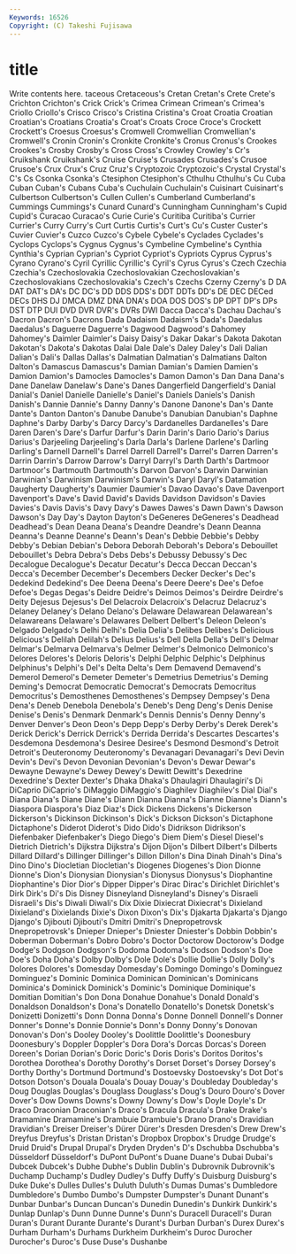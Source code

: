 ```yaml
---
Keywords: 16526 
Copyright: (C) Takeshi Fujisawa
---
```


# title

Write contents here.
taceous Cretaceous's Cretan Cretan's Crete Crete's Crichton Crichton's Crick
Crick's Crimea Crimean Crimean's Crimea's Criollo Criollo's Crisco Crisco's Cristina
Cristina's Croat Croatia Croatian Croatian's Croatians Croatia's Croat's Croats Croce
Croce's Crockett Crockett's Croesus Croesus's Cromwell Cromwellian Cromwellian's Cromwell's Cronin
Cronin's Cronkite Cronkite's Cronus Cronus's Crookes Crookes's Crosby Crosby's Cross
Cross's Crowley Crowley's Cr's Cruikshank Cruikshank's Cruise Cruise's Crusades Crusades's
Crusoe Crusoe's Crux Crux's Cruz Cruz's Cryptozoic Cryptozoic's Crystal Crystal's
C's Cs Csonka Csonka's Ctesiphon Ctesiphon's Cthulhu Cthulhu's Cu Cuba
Cuban Cuban's Cubans Cuba's Cuchulain Cuchulain's Cuisinart Cuisinart's Culbertson Culbertson's
Cullen Cullen's Cumberland Cumberland's Cummings Cummings's Cunard Cunard's Cunningham Cunningham's
Cupid Cupid's Curacao Curacao's Curie Curie's Curitiba Curitiba's Currier Currier's
Curry Curry's Curt Curtis Curtis's Curt's Cu's Custer Custer's Cuvier
Cuvier's Cuzco Cuzco's Cybele Cybele's Cyclades Cyclades's Cyclops Cyclops's Cygnus
Cygnus's Cymbeline Cymbeline's Cynthia Cynthia's Cyprian Cyprian's Cypriot Cypriot's Cypriots
Cyprus Cyprus's Cyrano Cyrano's Cyril Cyrillic Cyrillic's Cyril's Cyrus Cyrus's
Czech Czechia Czechia's Czechoslovakia Czechoslovakian Czechoslovakian's Czechoslovakians Czechoslovakia's Czech's Czechs
Czerny Czerny's D DA DAT DAT's DA's DC DC's DD
DDS DDS's DDT DDTs DD's DE DEC DECed DECs DHS
DJ DMCA DMZ DNA DNA's DOA DOS DOS's DP DPT
DP's DPs DST DTP DUI DVD DVR DVR's DVRs DWI
Dacca Dacca's Dachau Dachau's Dacron Dacron's Dacrons Dada Dadaism Dadaism's
Dada's Daedalus Daedalus's Daguerre Daguerre's Dagwood Dagwood's Dahomey Dahomey's Daimler
Daimler's Daisy Daisy's Dakar Dakar's Dakota Dakotan Dakotan's Dakota's Dakotas
Dalai Dale Dale's Daley Daley's Dali Dalian Dalian's Dali's Dallas
Dallas's Dalmatian Dalmatian's Dalmatians Dalton Dalton's Damascus Damascus's Damian Damian's
Damien Damien's Damion Damion's Damocles Damocles's Damon Damon's Dan Dana
Dana's Dane Danelaw Danelaw's Dane's Danes Dangerfield Dangerfield's Danial Danial's
Daniel Danielle Danielle's Daniel's Daniels Daniels's Danish Danish's Dannie Dannie's
Danny Danny's Danone Danone's Dan's Dante Dante's Danton Danton's Danube
Danube's Danubian Danubian's Daphne Daphne's Darby Darby's Darcy Darcy's Dardanelles
Dardanelles's Dare Daren Daren's Dare's Darfur Darfur's Darin Darin's Dario
Dario's Darius Darius's Darjeeling Darjeeling's Darla Darla's Darlene Darlene's Darling
Darling's Darnell Darnell's Darrel Darrell Darrell's Darrel's Darren Darren's Darrin
Darrin's Darrow Darrow's Darryl Darryl's Darth Darth's Dartmoor Dartmoor's Dartmouth
Dartmouth's Darvon Darvon's Darwin Darwinian Darwinian's Darwinism Darwinism's Darwin's Daryl
Daryl's Datamation Daugherty Daugherty's Daumier Daumier's Davao Davao's Dave Davenport
Davenport's Dave's David David's Davids Davidson Davidson's Davies Davies's Davis
Davis's Davy Davy's Dawes Dawes's Dawn Dawn's Dawson Dawson's Day
Day's Dayton Dayton's DeGeneres DeGeneres's Deadhead Deadhead's Dean Deana Deana's
Deandre Deandre's Deann Deanna Deanna's Deanne Deanne's Deann's Dean's Debbie
Debbie's Debby Debby's Debian Debian's Debora Deborah Deborah's Debora's Debouillet
Debouillet's Debra Debra's Debs Debs's Debussy Debussy's Dec Decalogue Decalogue's
Decatur Decatur's Decca Deccan Deccan's Decca's December December's Decembers Decker
Decker's Dec's Dedekind Dedekind's Dee Deena Deena's Deere Deere's Dee's
Defoe Defoe's Degas Degas's Deidre Deidre's Deimos Deimos's Deirdre Deirdre's
Deity Dejesus Dejesus's Del Delacroix Delacroix's Delacruz Delacruz's Delaney Delaney's
Delano Delano's Delaware Delawarean Delawarean's Delawareans Delaware's Delawares Delbert Delbert's
Deleon Deleon's Delgado Delgado's Delhi Delhi's Delia Delia's Delibes Delibes's
Delicious Delicious's Delilah Delilah's Delius Delius's Dell Della Della's Dell's
Delmar Delmar's Delmarva Delmarva's Delmer Delmer's Delmonico Delmonico's Delores Delores's
Deloris Deloris's Delphi Delphic Delphic's Delphinus Delphinus's Delphi's Del's Delta
Delta's Dem Demavend Demavend's Demerol Demerol's Demeter Demeter's Demetrius Demetrius's
Deming Deming's Democrat Democratic Democrat's Democrats Democritus Democritus's Demosthenes Demosthenes's
Dempsey Dempsey's Dena Dena's Deneb Denebola Denebola's Deneb's Deng Deng's
Denis Denise Denise's Denis's Denmark Denmark's Dennis Dennis's Denny Denny's
Denver Denver's Deon Deon's Depp Depp's Derby Derby's Derek Derek's
Derick Derick's Derrick Derrick's Derrida Derrida's Descartes Descartes's Desdemona Desdemona's
Desiree Desiree's Desmond Desmond's Detroit Detroit's Deuteronomy Deuteronomy's Devanagari Devanagari's
Devi Devin Devin's Devi's Devon Devonian Devonian's Devon's Dewar Dewar's
Dewayne Dewayne's Dewey Dewey's Dewitt Dewitt's Dexedrine Dexedrine's Dexter Dexter's
Dhaka Dhaka's Dhaulagiri Dhaulagiri's Di DiCaprio DiCaprio's DiMaggio DiMaggio's Diaghilev
Diaghilev's Dial Dial's Diana Diana's Diane Diane's Diann Dianna Dianna's
Dianne Dianne's Diann's Diaspora Diaspora's Diaz Diaz's Dick Dickens Dickens's
Dickerson Dickerson's Dickinson Dickinson's Dick's Dickson Dickson's Dictaphone Dictaphone's Diderot
Diderot's Dido Dido's Didrikson Didrikson's Diefenbaker Diefenbaker's Diego Diego's Diem
Diem's Diesel Diesel's Dietrich Dietrich's Dijkstra Dijkstra's Dijon Dijon's Dilbert
Dilbert's Dilberts Dillard Dillard's Dillinger Dillinger's Dillon Dillon's Dina Dinah
Dinah's Dina's Dino Dino's Diocletian Diocletian's Diogenes Diogenes's Dion Dionne
Dionne's Dion's Dionysian Dionysian's Dionysus Dionysus's Diophantine Diophantine's Dior Dior's
Dipper Dipper's Dirac Dirac's Dirichlet Dirichlet's Dirk Dirk's Di's Dis
Disney Disneyland Disneyland's Disney's Disraeli Disraeli's Dis's Diwali Diwali's Dix
Dixie Dixiecrat Dixiecrat's Dixieland Dixieland's Dixielands Dixie's Dixon Dixon's Dix's
Djakarta Djakarta's Django Django's Djibouti Djibouti's Dmitri Dmitri's Dnepropetrovsk Dnepropetrovsk's
Dnieper Dnieper's Dniester Dniester's Dobbin Dobbin's Doberman Doberman's Dobro Dobro's
Doctor Doctorow Doctorow's Dodge Dodge's Dodgson Dodgson's Dodoma Dodoma's Dodson
Dodson's Doe Doe's Doha Doha's Dolby Dolby's Dole Dole's Dollie
Dollie's Dolly Dolly's Dolores Dolores's Domesday Domesday's Domingo Domingo's Dominguez
Dominguez's Dominic Dominica Dominican Dominican's Dominicans Dominica's Dominick Dominick's Dominic's
Dominique Dominique's Domitian Domitian's Don Dona Donahue Donahue's Donald Donald's
Donaldson Donaldson's Dona's Donatello Donatello's Donetsk Donetsk's Donizetti Donizetti's Donn
Donna Donna's Donne Donnell Donnell's Donner Donner's Donne's Donnie Donnie's
Donn's Donny Donny's Donovan Donovan's Don's Dooley Dooley's Doolittle Doolittle's
Doonesbury Doonesbury's Doppler Doppler's Dora Dora's Dorcas Dorcas's Doreen Doreen's
Dorian Dorian's Doric Doric's Doris Doris's Doritos Doritos's Dorothea Dorothea's
Dorothy Dorothy's Dorset Dorset's Dorsey Dorsey's Dorthy Dorthy's Dortmund Dortmund's
Dostoevsky Dostoevsky's Dot Dot's Dotson Dotson's Douala Douala's Douay Douay's
Doubleday Doubleday's Doug Douglas Douglas's Douglass Douglass's Doug's Douro Douro's
Dover Dover's Dow Downs Downs's Downy Downy's Dow's Doyle Doyle's
Dr Draco Draconian Draconian's Draco's Dracula Dracula's Drake Drake's Dramamine
Dramamine's Drambuie Drambuie's Drano Drano's Dravidian Dravidian's Dreiser Dreiser's Dürer
Dürer's Dresden Dresden's Drew Drew's Dreyfus Dreyfus's Dristan Dristan's Dropbox
Dropbox's Drudge Drudge's Druid Druid's Drupal Drupal's Dryden Dryden's D's
Dschubba Dschubba's Düsseldorf Düsseldorf's DuPont DuPont's Duane Duane's Dubai Dubai's
Dubcek Dubcek's Dubhe Dubhe's Dublin Dublin's Dubrovnik Dubrovnik's Duchamp Duchamp's
Dudley Dudley's Duffy Duffy's Duisburg Duisburg's Duke Duke's Dulles Dulles's
Duluth Duluth's Dumas Dumas's Dumbledore Dumbledore's Dumbo Dumbo's Dumpster Dumpster's
Dunant Dunant's Dunbar Dunbar's Duncan Duncan's Dunedin Dunedin's Dunkirk Dunkirk's
Dunlap Dunlap's Dunn Dunne Dunne's Dunn's Duracell Duracell's Duran Duran's
Durant Durante Durante's Durant's Durban Durban's Durex Durex's Durham Durham's
Durhams Durkheim Durkheim's Duroc Durocher Durocher's Duroc's Duse Duse's Dushanbe
